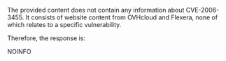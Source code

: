 The provided content does not contain any information about CVE-2006-3455. It consists of website content from OVHcloud and Flexera, none of which relates to a specific vulnerability.

Therefore, the response is:

NOINFO